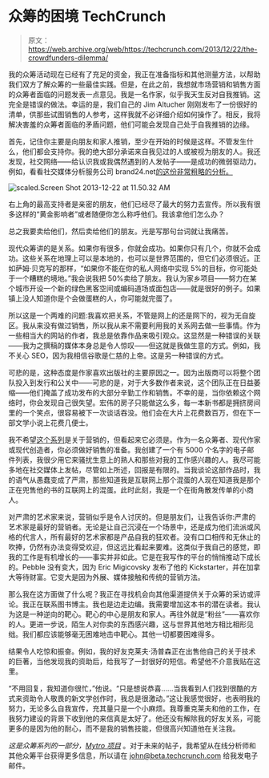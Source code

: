 # 众筹的困境 TechCrunch

> 原文：<https://web.archive.org/web/https://techcrunch.com/2013/12/22/the-crowdfunders-dilemma/>

我的众筹活动现在已经有了充足的资金，我正在准备指标和其他测量方法，以帮助我们双方了解众筹的一些最佳实践。但是，在此之前，我想就市场营销和销售方面的众筹者面临的问题发表一点意见。我是一名作家，似乎我天生反对自我推销。这完全是错误的做法。幸运的是，我们自己的 Jim Altucher 刚刚发布了一份很好的清单，供那些试图销售的人参考，这样我就不必详细介绍如何操作了。相反，我将解决害羞的众筹者面临的矛盾问题，他们可能会发现自己处于自我推销的边缘。

首先，记住你主要是向朋友和家人推销，至少在开始的时候是这样。不管发生什么，他们都会支持你。我的绝大部分承诺来自我见过的人或被视为朋友的人。我还发现，社交网络——给认识我或我偶然遇到的人发帖子——是成功的微弱驱动力。例如，看看社交媒体分析服务公司 brand24.net[的这份非常粗略的分析。](https://web.archive.org/web/20230129092041/http://brand24.net/)

![scaled.Screen Shot 2013-12-22 at 11.50.32 AM](img/067e307dd5e61df24b91fd7aa6deb7d5.png)

右上角的最高支持者是亲密的朋友，他们已经尽了最大的努力去宣传。所以我有很多这样的“黄金影响者”或者随便你怎么称呼他们。我该拿他们怎么办？

总之我要卖给他们，然后卖给他们的朋友。光是写那句台词就让我痛苦。

现代众筹讲的是关系。如果你有很多，你就会成功。如果你只有几个，你就不会成功。这些关系在地理上可以是本地的，也可以是世界范围的，但它们必须很近。正如萨姆·贝克写的那样，“如果你不能在你的私人网络中实现 5%的目标，你可能处于一个糟糕的境地。”我会说我把 50%卖给了朋友。我认为家乡项目——努力在某个城市开设一个新的绿色黑客空间或编码道场或面包店——就是很好的例子。如果镇上没人知道你是个会做蛋糕的人，你可能就完蛋了。

所以这是一个两难的问题:我喜欢把关系，不管是网上的还是网下的，视为无自旋区。我从来没有做过销售，所以我从来不需要利用我的关系网去做一些事情。作为一些相当大的网站的作者，我总是依靠作品来吸引观众。这显然是一种错误的关联——我为之撰稿的媒体本身总是令人惊叹——但这就是我做生意的方式。例如，我不关心 SEO，因为我相信谷歌是仁慈的上帝。这是另一种错误的方式。

可悲的是，这种态度是作家喜欢出版社的主要原因之一。因为出版商可以将整个团队投入到发行和公关中——可悲的是，对于大多数作者来说，这个团队正在日益萎缩——他们掩盖了成功发布的大部分辛勤工作和销售。不幸的是，当你依赖这个网络时，你会发现自己很失望。宏伟的房子只能做这么多，每一本新书都是拥挤房间里的一个笑点，很容易被下一次谈话吞没。他们会在大片上花费数百万，但在下一部文学小说上花费几便士。

我不希望[这个系列](https://web.archive.org/web/20230129092041/https://techcrunch.com/tag/mytro-project/)是关于营销的，但看起来它必须是。作为一名众筹者、现代作家或现代创造者，你必须做好销售的准备。我创建了一个有 5000 个名字的电子邮件列表，我很少用它来骚扰生意上的熟人和那些对我的工作感兴趣的人。我尽可能多地在社交媒体上发帖，尽管如上所述，回报是有限的。当我谈论这部作品时，我的语气从愚蠢变成了严肃，那些知道我是互联网上那个混蛋的人现在知道我是那个正在兜售他的书的互联网上的混蛋。此时此刻，我是一个在街角散发传单的小商人。

对严肃的艺术家来说，营销似乎是令人讨厌的。但是朋友们，让我告诉你:严肃的艺术家是最好的营销者。无论是让自己沉浸在一个场景中，还是成为他们流派或风格的代言人，所有最好的艺术家都是产品自我的狂欢者。没有口口相传和无休止的吹捧，仍然有办法变得受欢迎，但这远比看起来要难。这类似于我自己的感觉，即我的工作是有机增长的——事实并非如此。它是在我写作的平台的悄悄推动下成长的。Pebble 没有变大，因为 Eric Migicovsky 发布了他的 Kickstarter，并在加拿大等待财富。它变大是因为外展、媒体接触和传统的营销方法。

那么我在这方面做了什么呢？我正在寻找机会向其他渠道提供关于众筹的采访或评论。我正在联系图书博主。我也是边走边编。我需要增加这本书的潜在读者。我认为这是一种逆向的靶心。靶心的中心是朋友和家人。再往外就是“粉丝”——喜欢你的人。更进一步说，陌生人对你卖的东西感兴趣，这与世界其他地方相比相形见绌。我们都应该能够毫无困难地击中靶心。其他一切都要困难得多。

结果令人吃惊和振奋。例如，我的好友克莱夫·汤普森正在出售他自己的关于技术的巨著，当他发现我的资助后，给我写了一封很好的短信。希望他不介意我贴在这里。

“不用回复，我知道你很忙，”他说。“只是想说恭喜……当我看到人们找到很酷的方式来资助令人敬畏的新文学创作时，我总是很激动。”这让我感觉很好，也表明我的努力，无论多么自我宣传，充其量只是一个小麻烦。我尊重克莱夫和他的工作，在我努力建设的背景下收到他的来信真是太好了。他还没有解除我的好友关系，可能更多的是因为他的耐心，而不是我的销售技能，但很高兴知道他在关注我。

*这是众筹系列的一部分，[Mytro 项目](https://web.archive.org/web/20230129092041/https://techcrunch.com/tag/mytro-project/)* 。对于未来的帖子，我希望从在线分析师和其他众筹平台获得更多信息，所以请在 john@beta.techcrunch.com 给我发电子邮件。